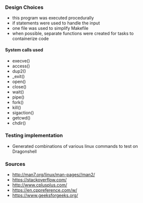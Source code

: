 ### Design Choices
- this program was executed procedurally
- if statements were used to handle the input
- one file was used to simplify Makefile
- when possible, separate functions were created for tasks to containerize code

#### System calls used
- execve()
- access()
- dup2()
- \_exit()
- open()
- close()
- wait()
- pipe()
- fork()
- kill()
- sigaction()
- getcwd()
- chdir()

### Testing implementation
- Generated combinations of various linux commands to test on Dragonshell

### Sources
- http://man7.org/linux/man-pages//man2/
- https://stackoverflow.com/
- http://www.cplusplus.com/
- https://en.cppreference.com/w/
- https://www.geeksforgeeks.org/

